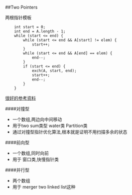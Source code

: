 ##Two Pointers

两根指针模板

        int start = 0;
        int end = A.length - 1;
        while (start <= end) {
            while (start <= end && A[start] != elem) {
                start++;
            }
            while (start <= end && A[end] == elem) {
                end--;
            }
            if (start <= end) {
                exch(A, start, end);
                start++;
                end--;
            }
        }

[很好的参考资料](http://blog.csdn.net/ohmygirl/article/details/7850068)

####对撞型
- 一个数组,两边向中间移动
- 用于two sum类型 water类 Partition类
- 通过对撞型指针优化算法,根本就是证明不用扫描多余的状态

####前向型
- 一个数组,同时向前
- 用于 窗口类,快慢指针类

####并行型
- 两个数组
- 用于 merger two linked list这种
